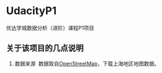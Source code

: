 # UdacityP1
优达学城数据分析（进阶）课程P1项目

## 关于该项目的几点说明
1. 数据来源
  数据取自[OpenStreetMap](https://www.openstreetmap.org)，下载上海地区地图数据。
  
